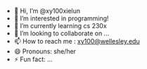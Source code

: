 - 👋 Hi, I’m @xy100xielun
- 👀 I’m interested in programming!
- 🌱 I’m currently learning cs 230x
- 💞️ I’m looking to collaborate on ...
- 📫 How to reach me : xy100@wellesley.edu
- 😄 Pronouns: she/her
- ⚡ Fun fact: ...

<!---
xy100xielun/xy100xielun is a ✨ special ✨ repository because its `README.md` (this file) appears on your GitHub profile.
You can click the Preview link to take a look at your changes.
--->
